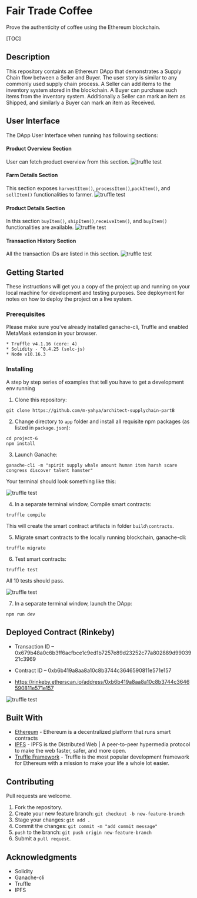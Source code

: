 # Fair Trade Coffee
Prove the authenticity of coffee using the Ethereum blockchain.

[TOC]

## Description
This repository containts an Ethereum DApp that demonstrates a Supply Chain flow between a Seller and Buyer. The user story is similar to any commonly used supply chain process. A Seller can add items to the inventory system stored in the blockchain. A Buyer can purchase such items from the inventory system. Additionally a Seller can mark an item as Shipped, and similarly a Buyer can mark an item as Received.

## User Interface
The DApp User Interface when running has following sections:

#### Product Overview Section
User can fetch product overview from this section.
![truffle test](images/ftc_product_overview.png)

#### Farm Details Section
This section exposes `harvestItem()`, `processItem()`,`packItem()`, and `sellItem()` functionalities to farmer.
![truffle test](images/ftc_farm_details.png)

#### Product Details Section
In this section `buyItem()`, `shipItem()`,`receiveItem()`, and `buyItem()` functionalities are available.
![truffle test](images/ftc_product_details.png)

#### Transaction History Section
All the transaction IDs are listed in this section.
![truffle test](images/ftc_transaction_history.png)


## Getting Started

These instructions will get you a copy of the project up and running on your local machine for development and testing purposes. See deployment for notes on how to deploy the project on a live system.

### Prerequisites

Please make sure you've already installed ganache-cli, Truffle and enabled MetaMask extension in your browser.

```
* Truffle v4.1.16 (core: 4)
* Solidity - ^0.4.25 (solc-js)
* Node v10.16.3
```

### Installing

A step by step series of examples that tell you have to get a development env running

1. Clone this repository:

```
git clone https://github.com/m-yahya/architect-supplychain-partB
```

2. Change directory to ```app``` folder and install all requisite npm packages (as listed in ```package.json```):

```
cd project-6
npm install
```

3. Launch Ganache:

```
ganache-cli -m "spirit supply whale amount human item harsh scare congress discover talent hamster"
```

Your terminal should look something like this:

![truffle test](images/ganache-cli.png)

4. In a separate terminal window, Compile smart contracts:

```
truffle compile
```

This will create the smart contract artifacts in folder ```build\contracts```.

5. Migrate smart contracts to the locally running blockchain, ganache-cli:

```
truffle migrate
```

6. Test smart contracts:

```
truffle test
```

All 10 tests should pass.

![truffle test](images/truffle_test.png)

7. In a separate terminal window, launch the DApp:

```
npm run dev
```

## Deployed Contract (Rinkeby) 
* Transaction ID – 0x679b48a0c6b3ff6acfbce1c9ed1b7257e89d23252c77a802889d9903921c3969 
* Contract ID – 0xb6b419a8aa8a10c8b3744c3646590811e571e157

* https://rinkeby.etherscan.io/address/0xb6b419a8aa8a10c8b3744c3646590811e571e157

![truffle test](images/truffle_migrate.png)
## Built With

* [Ethereum](https://www.ethereum.org/) - Ethereum is a decentralized platform that runs smart contracts
* [IPFS](https://ipfs.io/) - IPFS is the Distributed Web | A peer-to-peer hypermedia protocol
to make the web faster, safer, and more open.
* [Truffle Framework](http://truffleframework.com/) - Truffle is the most popular development framework for Ethereum with a mission to make your life a whole lot easier.

## Contributing
Pull requests are welcome. 

1. Fork the repository.
2. Create your new feature branch: `git checkout -b new-feature-branch`
3. Stage your changes: `git add .`
4. Commit the changes: `git commit -m "add commit message"`
5. `push` to the branch: `git push origin new-feature-branch`
6. Submit a `pull request`.

## Acknowledgments

* Solidity
* Ganache-cli
* Truffle
* IPFS
